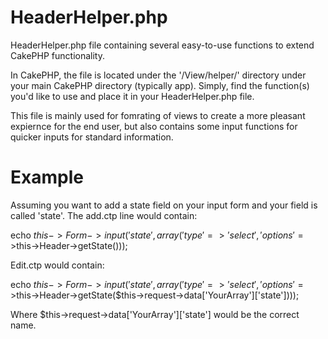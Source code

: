 HeaderHelper.php
=============

HeaderHelper.php file containing several easy-to-use functions to extend CakePHP functionality.

In CakePHP, the file is located under the '/View/helper/' directory under your main CakePHP directory (typically app).  Simply, find the function(s) you'd like to use and place it in your HeaderHelper.php file.

This file is mainly used for fomrating of views to create a more pleasant expiernce for the end user, but also contains some input functions for quicker inputs for standard information.

Example
=============

Assuming you want to add a state field on your input form and your field is called 'state'.  The add.ctp line would contain:

echo $this->Form->input('state', array('type'=>'select', 'options'=>$this->Header->getState()));

Edit.ctp would contain:

echo $this->Form->input('state', array('type'=>'select', 'options'=>$this->Header->getState($this->request->data['YourArray']['state'])));

Where $this->request->data['YourArray']['state'] would be the correct name.
